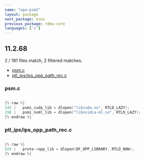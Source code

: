 ```yaml
---
name: "opa-psm2"
layout: package
next_package: kcov
previous_package: rdma-core
languages: ['c']
---
```

## 11.2.68
2 / 181 files match, 2 filtered matches.

 - [psm.c](#psmc)
 - [ptl_ips/ips_opp_path_rec.c](#ptl_ipsips_opp_path_recc)

### psm.c

```c

{% raw %}
143 | 	psmi_cuda_lib = dlopen("libcuda.so", RTLD_LAZY);
198 | 	psmi_nvml_lib = dlopen("libnvidia-ml.so", RTLD_LAZY);
{% endraw %}

```
### ptl_ips/ips_opp_path_rec.c

```c

{% raw %}
524 | 	proto->opp_lib = dlopen(DF_OPP_LIBRARY, RTLD_NOW);
{% endraw %}

```